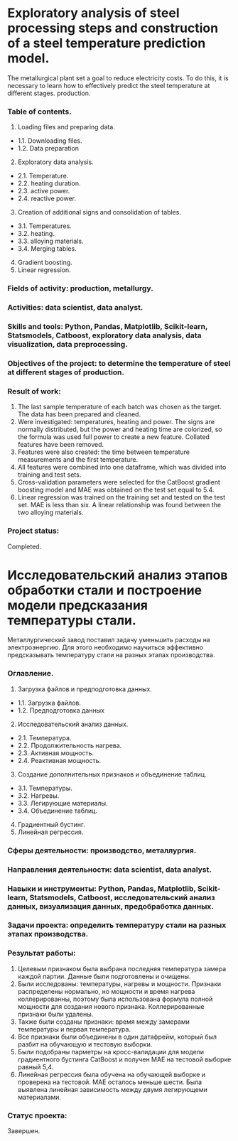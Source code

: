 # Exploratory analysis of steel processing steps and construction of a steel temperature prediction model.

The metallurgical plant set a goal to reduce electricity costs. To do this, it is necessary to learn how to effectively predict the steel temperature at different stages.
production.

### Table of contents.
1. Loading files and preparing data.
- 1.1. Downloading files.
- 1.2. Data preparation
2. Exploratory data analysis.
- 2.1. Temperature.
- 2.2. heating duration.
- 2.3. active power.
- 2.4. reactive power.
3. Creation of additional signs and consolidation of tables.
- 3.1. Temperatures.
- 3.2. heating.
- 3.3. alloying materials.
- 3.4. Merging tables.
4. Gradient boosting.
5. Linear regression.

### Fields of activity: production, metallurgy.
### Activities: data scientist, data analyst.
### Skills and tools: Python, Pandas, Matplotlib, Scikit-learn, Statsmodels, Catboost, exploratory data analysis, data visualization, data preprocessing.
### Objectives of the project: to determine the temperature of steel at different stages of production.

### Result of work:
1. The last sample temperature of each batch was chosen as the target. The data has been prepared and cleaned.
2. Were investigated: temperatures, heating and power. The signs are normally distributed, but the power and heating time are colorized, so the formula was used
full power to create a new feature. Collated features have been removed.
3. Features were also created: the time between temperature measurements and the first temperature.
4. All features were combined into one dataframe, which was divided into training and test sets.
5. Cross-validation parameters were selected for the CatBoost gradient boosting model and MAE was obtained on the test set equal to 5.4.
6. Linear regression was trained on the training set and tested on the test set. MAE is less than six. A linear relationship was found between the two alloying
materials.

### Project status:
Completed.

# Исследовательский анализ этапов обработки стали и построение модели предсказания температуры стали.

Металлургический завод поставил задачу уменьшить расходы на электроэнергию. Для этого необходимо научиться эффективно предсказывать температуру стали на разных этапах 
производства.

### Оглавление.
1. Загрузка файлов и предподготовка данных.
- 1.1. Загрузка файлов.
- 1.2. Предподготовка данных
2. Исследовательский анализ данных.
- 2.1. Температура.
- 2.2. Продолжительность нагрева.
- 2.3. Активная мощность.
- 2.4. Реактивная мощность.
3. Создание дополнительных признаков и объединение таблиц.
- 3.1. Температуры.
- 3.2. Нагревы.
- 3.3. Легирующие материалы.
- 3.4. Объединение таблиц.
4. Градиентный бустинг.
5. Линейная регрессия.

### Сферы деятельности: производство, металлургия.
### Направления деятельности: data scientist, data analyst.
### Навыки и инструменты: Python, Pandas, Matplotlib, Scikit-learn, Statsmodels, Catboost, исследовательский анализ данных, визуализация данных, предобработка данных.
### Задачи проекта: определить температуру стали на разных этапах производства.

### Результат работы:
1. Целевым признаком была выбрана последняя температура замера каждой партии. Данные были подготовлены и очищены.
2. Были исследованы: температуры, нагревы и мощности. Признаки распределены нормально, но мощности и время нагрева коллерированны, поэтому была использована формула 
полной мощности для создания нового признака. Коллерированные признаки были удалены.
3. Также были созданы признаки: время между замерами температуры и первая температура.
4. Все признаки были объединены в один датафрейм, который был разбит на обучающую и тестовую выборки.
5. Были подобраны парметры на кросс-валидации для модели градиентного бустинга CatBoost и получен MAE на тестовой выборке равный 5,4.
6. Линейная регрессия была обучена на обучающей выборке и проверена на тестовой. MAE осталось меньше шести. Была выявлена линейная зависимость между двумя легирующеми
материалами.

### Статус проекта:
Завершен.
